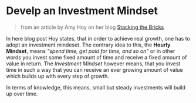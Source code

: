 # Develp an Investment Mindset

> from an article by Amy Hoy on her blog [Stacking the Bricks](https://stackingthebricks.com/failure-the-hourly-mindset/)

In here blog post Hoy states, that in order to achieve real growth, one has to adopt an investment mindeset. The contrary idea to this, the **Hourly Mindset**, means *"spend time, get paid for time, and so on"* or in other words you invest some fixed amount of time and receive a fixed amount of value in return. The *Investment Mindset* however means, that you invest time in such a way that you can receive an ever growing amount of value which builds up with every step of growth.

In terms of knowledge, this means, small but steady investments will build up over time.